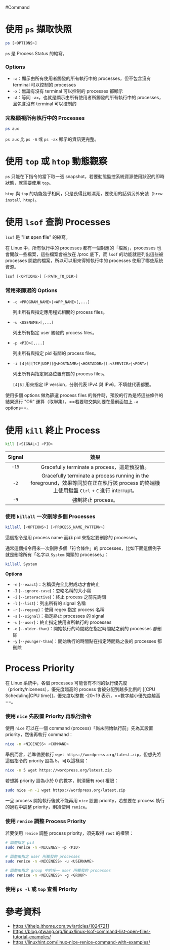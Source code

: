 #Command 

# 使用 `ps` 擷取快照

```sh
ps [<OPTIONS>]
```

`ps` 是 Process Status 的縮寫。

### Options

- `-a`：顯示由所有使用者觸發的所有執行中的 processes，但不包含沒有 terminal 可以控制的 processes
- `-x`：無論有沒有 terminal 可以控制的 processes 都顯示
- `-A`：等同 `-ax`，也就是顯示由所有使用者所觸發的所有執行中的 processes，且包含沒有 terminal 可以控制的

### 完整顯視所有執行中的 Processes

```bash
ps aux
```

`ps aux` 比 `ps -A` 或 `ps -ax` 顯示的資訊更完整。

# 使用 `top` 或 `htop` 動態觀察

`ps` 只能在下指令的當下取一張 snapshot，若要動態監控系統資源使用狀況的即時狀態，就需要使用 `top`。

`htop` 與 `top` 的功能幾乎相同，只是長得比較漂亮，要使用的話須另外安裝（`brew install htop`）。

# 使用 `lsof` 查詢 Processes

`lsof` 是 "**l**i**s**t **o**pen **f**ile" 的縮寫。

在 Linux 中，所有執行中的 processes 都有一個對應的「檔案」，processes 也會開啟一些檔案，這些檔案會被放在 /proc 底下，而 `lsof` 的功能就是列出這些被 processes 開啟的檔案，所以可以用來得知執行中的 processes 使用了哪些系統資源。

```sh
lsof [<OPTIONS>] [<PATH_TO_DIR>]
```

### 常用來篩選的 Options

- `-c <PROGRAM_NAME>|<APP_NAME>[,...]`

    列出所有與指定應用程式相關的 process files。

- `-u <USENAME>[,...]`

    列出所有指定 user 觸發的 process files。

- `-p <PID>[,...]`

    列出所有與指定 pid 有關的 process files。

- `-i [4|6][TCP|UDP][@<HOSTNAME>|<HOSTADDR>][:<SERVICE>|<PORT>]`

    列出所有與指定網路位置有關的 process files。

    `[4|6]` 用來指定 IP version，分別代表 IPv4 與 IPv6，不填就代表都要。

使用多個 options 做為篩選 process files 的條件時，預設的行為是將這些條件的結果進行 "OR" 運算（取聯集），==若要取交集則要在最前面加上 `-a` options==。

# 使用 `kill` 終止 Process

```sh
kill [<SIGNAL>] <PID>
```

|Signal|效果|
|:-:|:-:|
|`-15`|Gracefully terminate a process，這是預設值。|
|`-2`|Gracefully terminate a process running in the foreground，效果等同於在正在執行該 process 的終端機上使用鍵盤 `Ctrl` + `C` 進行 interrupt。|
|`-9`|強制終止 process。|

### 使用 `killall` 一次刪除多個 Processes

```sh
killall [<OPTIONS>] [<PROCESS_NAME_PATTERN>]
```

這個指令是用 process name 而非 pid 來指定要刪除的 processes。

通常這個指令用來一次刪除多個「符合條件」的 processes，比如下面這個例子就是刪除所有「名字以 `System` 開頭的 processes」：

```bash
killall System
```

**Options**

- `-e` (`--exact`)：名稱須完全比對成功才會終止
- `-I` (`--ignore-case`)：忽略名稱的大小寫
- `-i` (`--interactive`)：終止 process 之前先詢問
- `-l` (`--list`)：列出所有的 signal 名稱
- `-r` (`--regexp`)：使用 regex 指定 process 名稱
- `-s` (`--signal`)：指定終止 processes 的 signal
- `-u` (`--user`)：終止指定使用者所執行的 processes
- `-o` (`--older-than`)：開始執行的時間點在指定時間點之前的 processes 都刪除
- `-y` (`--younger-than`)：開始執行的時間點在指定時間點之後的 processes 都刪除

# Process Priority

在 Linux 系統中，各個 processes 可能會有不同的執行優先度（priority/niceness），優先度越高的 process 會被分配到越多比例的 [[CPU Scheduling|CPU time]]，優先度以整數 -20~19 表示，==數字越小優先度越高==。

### 使用 `nice` 先設置 Priority 再執行指令

使用 `nice` 可以在一個 command (process)「尚未開始執行前」先為其設置 priority，然後再執行 command：

```sh
nice -n <NICENESS> <COMMAND>
```

舉例而言，若準備要執行 `wget https://wordpress.org/latest.zip`，但想先將這個指令的 priority 設為 5，可以這樣寫：

```bash
nice -n 5 wget https://wordpress.org/latest.zip
```

若想將 priority 設為小於 0 的數字，則須擁有 root 權限：

```bash
sudo nice -n -1 wget https://wordpress.org/latest.zip
```

一旦 process 開始執行後就不能再用 `nice` 設置 priority，若想要在 process 執行的過程中調整 priority，則須使用 `renice`。

### 使用 `renice` 調整 Process Priority

若要使用 `renice` 調整 process priority，須先取得 `root` 的權限：

```bash
# 調整指定 pid
sudo renice -n <NICENES> -p <PID>

# 調整由指定 user 所觸發的 processes
sudo renice -n <NICENESS> -u <USERNAME>

# 調整由指定 group 中的任一 user 所觸發的 processes
sudo renice -n <NICENESS> -g <GROUP>
```

### 使用 `ps -l` 或 `top` 查看 Priority

# 參考資料

- <https://ithelp.ithome.com.tw/articles/10247211>
- <https://blog.gtwang.org/linux/linux-lsof-command-list-open-files-tutorial-examples/>
- <https://linuxhint.com/linux-nice-renice-command-with-examples/>
